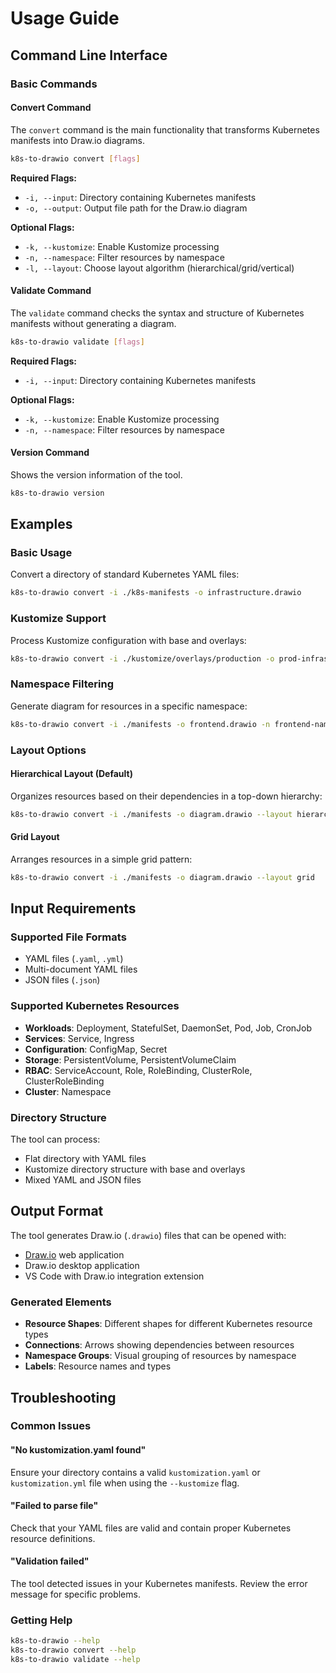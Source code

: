# Usage Guide

## Command Line Interface

### Basic Commands

#### Convert Command
The `convert` command is the main functionality that transforms Kubernetes manifests into Draw.io diagrams.

```bash
k8s-to-drawio convert [flags]
```

**Required Flags:**
- `-i, --input`: Directory containing Kubernetes manifests
- `-o, --output`: Output file path for the Draw.io diagram

**Optional Flags:**
- `-k, --kustomize`: Enable Kustomize processing
- `-n, --namespace`: Filter resources by namespace
- `-l, --layout`: Choose layout algorithm (hierarchical/grid/vertical)

#### Validate Command
The `validate` command checks the syntax and structure of Kubernetes manifests without generating a diagram.

```bash
k8s-to-drawio validate [flags]
```

**Required Flags:**
- `-i, --input`: Directory containing Kubernetes manifests

**Optional Flags:**
- `-k, --kustomize`: Enable Kustomize processing
- `-n, --namespace`: Filter resources by namespace

#### Version Command
Shows the version information of the tool.

```bash
k8s-to-drawio version
```

## Examples

### Basic Usage

Convert a directory of standard Kubernetes YAML files:
```bash
k8s-to-drawio convert -i ./k8s-manifests -o infrastructure.drawio
```

### Kustomize Support

Process Kustomize configuration with base and overlays:
```bash
k8s-to-drawio convert -i ./kustomize/overlays/production -o prod-infrastructure.drawio --kustomize
```

### Namespace Filtering

Generate diagram for resources in a specific namespace:
```bash
k8s-to-drawio convert -i ./manifests -o frontend.drawio -n frontend-namespace
```

### Layout Options

#### Hierarchical Layout (Default)
Organizes resources based on their dependencies in a top-down hierarchy:
```bash
k8s-to-drawio convert -i ./manifests -o diagram.drawio --layout hierarchical
```

#### Grid Layout
Arranges resources in a simple grid pattern:
```bash
k8s-to-drawio convert -i ./manifests -o diagram.drawio --layout grid
```

## Input Requirements

### Supported File Formats
- YAML files (`.yaml`, `.yml`)
- Multi-document YAML files
- JSON files (`.json`)

### Supported Kubernetes Resources
- **Workloads**: Deployment, StatefulSet, DaemonSet, Pod, Job, CronJob
- **Services**: Service, Ingress
- **Configuration**: ConfigMap, Secret
- **Storage**: PersistentVolume, PersistentVolumeClaim
- **RBAC**: ServiceAccount, Role, RoleBinding, ClusterRole, ClusterRoleBinding
- **Cluster**: Namespace

### Directory Structure
The tool can process:
- Flat directory with YAML files
- Kustomize directory structure with base and overlays
- Mixed YAML and JSON files

## Output Format

The tool generates Draw.io (`.drawio`) files that can be opened with:
- [Draw.io](https://app.diagrams.net/) web application
- Draw.io desktop application
- VS Code with Draw.io integration extension

### Generated Elements
- **Resource Shapes**: Different shapes for different Kubernetes resource types
- **Connections**: Arrows showing dependencies between resources
- **Namespace Groups**: Visual grouping of resources by namespace
- **Labels**: Resource names and types

## Troubleshooting

### Common Issues

#### "No kustomization.yaml found"
Ensure your directory contains a valid `kustomization.yaml` or `kustomization.yml` file when using the `--kustomize` flag.

#### "Failed to parse file"
Check that your YAML files are valid and contain proper Kubernetes resource definitions.

#### "Validation failed"
The tool detected issues in your Kubernetes manifests. Review the error message for specific problems.

### Getting Help
```bash
k8s-to-drawio --help
k8s-to-drawio convert --help
k8s-to-drawio validate --help
```